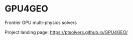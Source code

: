 # GPU4GEO
Frontier GPU multi-physics solvers

Project landing page: https://ptsolvers.github.io/GPU4GEO/
